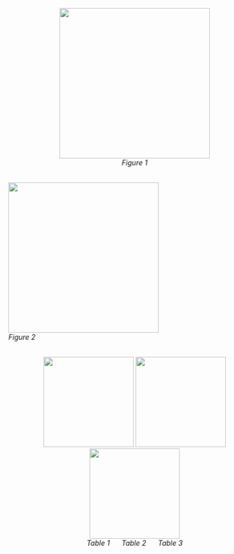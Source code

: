 <p align="center">
  <img src="[https://user-images.githubusercontent.com/xxx/fig1.png](https://github.com/user-attachments/assets/27ef0e26-9ca3-42a1-ba04-9bd235c40929)" width="300"/><br/>
  <i>Figure 1</i><br/><br/>

  <img src="[https://user-images.githubusercontent.com/xxx/fig2.png](https://github.com/user-attachments/assets/1759796f-d786-4a52-942d-f8f6a03020ed)" width="300"/><br/>
  <i>Figure 2</i><br/><br/>
</p>

<p align="center">
  <img src="https://user-images.githubusercontent.com/xxx/table1.png" width="180"/>
  <img src="https://user-images.githubusercontent.com/xxx/table2.png" width="180"/>
  <img src="https://user-images.githubusercontent.com/xxx/table3.png" width="180"/><br/>
  <i>Table 1</i> &nbsp;&nbsp;&nbsp;&nbsp;
  <i>Table 2</i> &nbsp;&nbsp;&nbsp;&nbsp;
  <i>Table 3</i>
</p>
